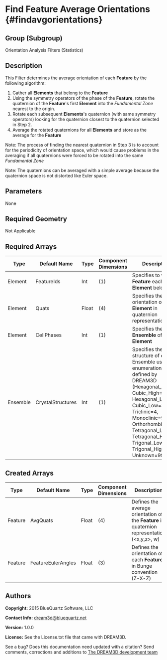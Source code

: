 Find Feature Average Orientations {#findavgorientations}
======

## Group (Subgroup) ##
Orientation Analysis Filters (Statistics)

## Description ##
This Filter determines the average orientation of each **Feature** by the following algorithm:

1. Gather all **Elements** that belong to the **Feature**
2. Using the symmetry operators of the phase of the **Feature**, rotate the quaternion of the **Feature**'s first **Element** into the *Fundamental Zone* nearest to the origin.
3. Rotate each subsequent **Elements**'s quaternion (with same symmetry operators) looking for the quaternion closest to the quaternion selected in Step 2.
4. Average the rotated quaternions for all **Elements** and store as the average for the **Feature**

Note: The process of finding the nearest quaternion in Step 3 is to account for the periodicity of orientation space, which would cause problems in the averaging if all quaternions were forced to be rotated into the same *Fundamental Zone*

Note: The quaternions can be averaged with a simple average because the quaternion space is not distorted like Euler space.

## Parameters ##
None

## Required Geometry ##
Not Applicable

## Required Arrays ##
| Type | Default Name | Type | Component Dimensions | Description |
|------|--------------|-------------|---------|-----|
| Element | FeatureIds | Int | (1) | Specifies to which **Feature** each **Element** belongs. |
| Element | Quats | Float | (4) | Specifies the orientation of the **Element** in quaternion representation |
| Element | CellPhases | Int | (1) | Specifies the **Ensemble** of the **Element** |
| Ensemble | CrystalStructures | Int | (1) | Specifies the crystal structure of each Ensemble using an enumeration defined by DREAM3D (Hexagonal_High=0, Cubic_High=1, Hexagonal_Low=2, Cubic_Low=3, Triclinic=4, Monoclinic=5, Orthorhombic=6, Tetragonal_Low=7, Tetragonal_High=8, Trigonal_Low=9, Trigonal_High=10, Unknown=999) |

## Created Arrays ##
| Type | Default Name | Type | Component Dimensions | Description |
|------|--------------|-------------|---------|-----|
| Feature | AvgQuats | Float | (4) | Defines the average orientation of the **Feature** in quaternion representation  (<x,y,z>, w) |
| Feature | FeatureEulerAngles | Float | (3) | Defines the orientation of each **Feature** in Bunge convention (Z-X-Z) |

## Authors ##

**Copyright:** 2015 BlueQuartz Software, LLC

**Contact Info:** dream3d@bluequartz.net

**Version:** 1.0.0

**License:**  See the License.txt file that came with DREAM3D.




See a bug? Does this documentation need updated with a citation? Send comments, corrections and additions to [The DREAM3D development team](mailto:dream3d@bluequartz.net?subject=Documentation%20Correction)

